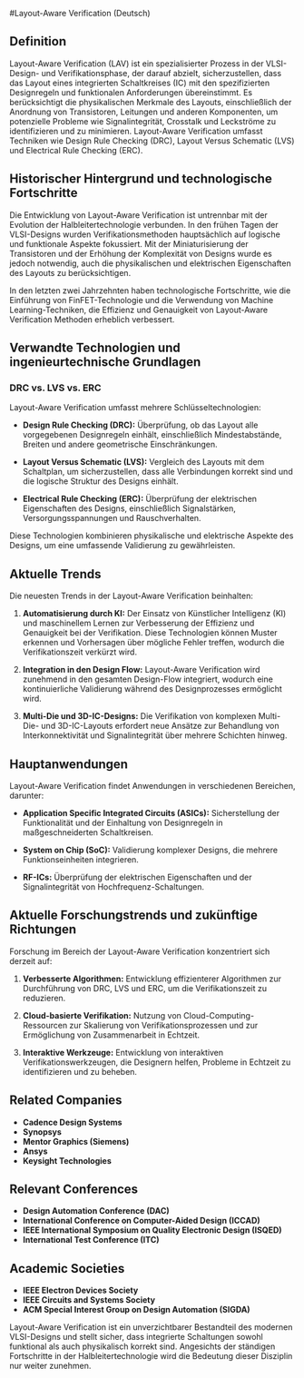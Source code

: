 #Layout-Aware Verification (Deutsch)

## Definition

Layout-Aware Verification (LAV) ist ein spezialisierter Prozess in der VLSI-Design- und Verifikationsphase, der darauf abzielt, sicherzustellen, dass das Layout eines integrierten Schaltkreises (IC) mit den spezifizierten Designregeln und funktionalen Anforderungen übereinstimmt. Es berücksichtigt die physikalischen Merkmale des Layouts, einschließlich der Anordnung von Transistoren, Leitungen und anderen Komponenten, um potenzielle Probleme wie Signalintegrität, Crosstalk und Leckströme zu identifizieren und zu minimieren. Layout-Aware Verification umfasst Techniken wie Design Rule Checking (DRC), Layout Versus Schematic (LVS) und Electrical Rule Checking (ERC).

## Historischer Hintergrund und technologische Fortschritte

Die Entwicklung von Layout-Aware Verification ist untrennbar mit der Evolution der Halbleitertechnologie verbunden. In den frühen Tagen der VLSI-Designs wurden Verifikationsmethoden hauptsächlich auf logische und funktionale Aspekte fokussiert. Mit der Miniaturisierung der Transistoren und der Erhöhung der Komplexität von Designs wurde es jedoch notwendig, auch die physikalischen und elektrischen Eigenschaften des Layouts zu berücksichtigen.

In den letzten zwei Jahrzehnten haben technologische Fortschritte, wie die Einführung von FinFET-Technologie und die Verwendung von Machine Learning-Techniken, die Effizienz und Genauigkeit von Layout-Aware Verification Methoden erheblich verbessert. 

## Verwandte Technologien und ingenieurtechnische Grundlagen

### DRC vs. LVS vs. ERC

Layout-Aware Verification umfasst mehrere Schlüsseltechnologien:

- **Design Rule Checking (DRC):** Überprüfung, ob das Layout alle vorgegebenen Designregeln einhält, einschließlich Mindestabstände, Breiten und andere geometrische Einschränkungen.
  
- **Layout Versus Schematic (LVS):** Vergleich des Layouts mit dem Schaltplan, um sicherzustellen, dass alle Verbindungen korrekt sind und die logische Struktur des Designs einhält.

- **Electrical Rule Checking (ERC):** Überprüfung der elektrischen Eigenschaften des Designs, einschließlich Signalstärken, Versorgungsspannungen und Rauschverhalten.

Diese Technologien kombinieren physikalische und elektrische Aspekte des Designs, um eine umfassende Validierung zu gewährleisten.

## Aktuelle Trends

Die neuesten Trends in der Layout-Aware Verification beinhalten:

1. **Automatisierung durch KI:** Der Einsatz von Künstlicher Intelligenz (KI) und maschinellem Lernen zur Verbesserung der Effizienz und Genauigkeit bei der Verifikation. Diese Technologien können Muster erkennen und Vorhersagen über mögliche Fehler treffen, wodurch die Verifikationszeit verkürzt wird.

2. **Integration in den Design Flow:** Layout-Aware Verification wird zunehmend in den gesamten Design-Flow integriert, wodurch eine kontinuierliche Validierung während des Designprozesses ermöglicht wird.

3. **Multi-Die und 3D-IC-Designs:** Die Verifikation von komplexen Multi-Die- und 3D-IC-Layouts erfordert neue Ansätze zur Behandlung von Interkonnektivität und Signalintegrität über mehrere Schichten hinweg.

## Hauptanwendungen

Layout-Aware Verification findet Anwendungen in verschiedenen Bereichen, darunter:

- **Application Specific Integrated Circuits (ASICs):** Sicherstellung der Funktionalität und der Einhaltung von Designregeln in maßgeschneiderten Schaltkreisen.

- **System on Chip (SoC):** Validierung komplexer Designs, die mehrere Funktionseinheiten integrieren.

- **RF-ICs:** Überprüfung der elektrischen Eigenschaften und der Signalintegrität von Hochfrequenz-Schaltungen.

## Aktuelle Forschungstrends und zukünftige Richtungen

Forschung im Bereich der Layout-Aware Verification konzentriert sich derzeit auf:

1. **Verbesserte Algorithmen:** Entwicklung effizienterer Algorithmen zur Durchführung von DRC, LVS und ERC, um die Verifikationszeit zu reduzieren.

2. **Cloud-basierte Verifikation:** Nutzung von Cloud-Computing-Ressourcen zur Skalierung von Verifikationsprozessen und zur Ermöglichung von Zusammenarbeit in Echtzeit.

3. **Interaktive Werkzeuge:** Entwicklung von interaktiven Verifikationswerkzeugen, die Designern helfen, Probleme in Echtzeit zu identifizieren und zu beheben.

## Related Companies

- **Cadence Design Systems**
- **Synopsys**
- **Mentor Graphics (Siemens)**
- **Ansys**
- **Keysight Technologies**

## Relevant Conferences

- **Design Automation Conference (DAC)**
- **International Conference on Computer-Aided Design (ICCAD)**
- **IEEE International Symposium on Quality Electronic Design (ISQED)**
- **International Test Conference (ITC)**

## Academic Societies

- **IEEE Electron Devices Society**
- **IEEE Circuits and Systems Society**
- **ACM Special Interest Group on Design Automation (SIGDA)**

Layout-Aware Verification ist ein unverzichtbarer Bestandteil des modernen VLSI-Designs und stellt sicher, dass integrierte Schaltungen sowohl funktional als auch physikalisch korrekt sind. Angesichts der ständigen Fortschritte in der Halbleitertechnologie wird die Bedeutung dieser Disziplin nur weiter zunehmen.